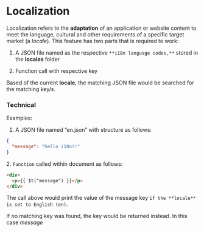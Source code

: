 # Localization

Localization refers to the **adaptation** of an application or website content to meet the language, cultural and other requirements of a specific target market (a _locale_). This feature has two parts that is required to work:

1.  A JSON file named as the respective `**i18n language codes,**` stored in the **locales** folder

2.  Function call with respective key


Based of the current **locale**, the matching JSON file would be searched for the matching key/s.

### Technical

Examples:

1. A JSON file named “en.json” with structure as follows:


```json
{
  "message": "hello i18n!!"
}
```

2\. `Function` called within document as follows:

```html
<div>
  <p>{{ $t("message") }}</p>
</div>
```

The call above would print the value of the message key `if the **locale** is set to English (en)`.

If no matching key was found, the key would be returned instead. In this case _message_